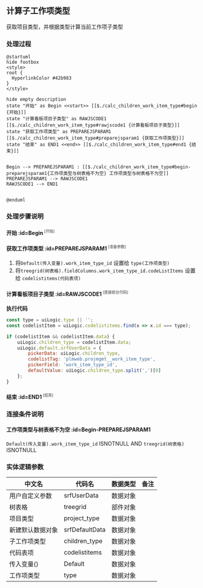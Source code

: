 ## 计算子工作项类型 <!-- {docsify-ignore-all} -->

   获取项目类型，并根据类型计算当前工作项子类型

### 处理过程

```plantuml
@startuml
hide footbox
<style>
root {
  HyperlinkColor #42b983
}
</style>

hide empty description
state "开始" as Begin <<start>> [[$./calc_children_work_item_type#begin {开始}]]
state "计算看板项目子类型" as RAWJSCODE1  [[$./calc_children_work_item_type#rawjscode1 {计算看板项目子类型}]]
state "获取工作项类型" as PREPAREJSPARAM1  [[$./calc_children_work_item_type#preparejsparam1 {获取工作项类型}]]
state "结束" as END1 <<end>> [[$./calc_children_work_item_type#end1 {结束}]]


Begin --> PREPAREJSPARAM1 : [[$./calc_children_work_item_type#begin-preparejsparam1{工作项类型与树表格不为空} 工作项类型与树表格不为空]]
PREPAREJSPARAM1 --> RAWJSCODE1
RAWJSCODE1 --> END1


@enduml
```


### 处理步骤说明

#### 开始 :id=Begin<sup class="footnote-symbol"> <font color=gray size=1>[开始]</font></sup>




#### 获取工作项类型 :id=PREPAREJSPARAM1<sup class="footnote-symbol"> <font color=gray size=1>[准备参数]</font></sup>



1. 将`Default(传入变量).work_item_type_id` 设置给  `type(工作项类型)`
2. 将`treegrid(树表格).fieldColumns.work_item_type_id.codeListItems` 设置给  `codelistitems(代码表项)`

#### 计算看板项目子类型 :id=RAWJSCODE1<sup class="footnote-symbol"> <font color=gray size=1>[直接前台代码]</font></sup>



<p class="panel-title"><b>执行代码</b></p>

```javascript
const type = uiLogic.type || '';
const codelistItem = uiLogic.codelistitems.find(x => x.id === type);

if (codelistItem && codelistItem.data) {
    uiLogic.children_type = codelistItem.data;
    uiLogic.default.srfUserData = {
        pickerData: uiLogic.children_type,
        codelistTag: 'plmweb.projmgmt__work_item_type',
        pickerField: 'work_item_type_id',
        defaultValue: uiLogic.children_type.split(',')[0]
    };
}

```

#### 结束 :id=END1<sup class="footnote-symbol"> <font color=gray size=1>[结束]</font></sup>




### 连接条件说明
#### 工作项类型与树表格不为空 :id=Begin-PREPAREJSPARAM1

```Default(传入变量).work_item_type_id``` ISNOTNULL AND ```treegrid(树表格)``` ISNOTNULL


### 实体逻辑参数

|    中文名   |    代码名    |  数据类型      |备注 |
| --------| --------| --------  | --------   |
|用户自定义参数|srfUserData|数据对象||
|树表格|treegrid|部件对象||
|项目类型|project_type|数据对象||
|新建默认数据对象|srfDefaultData|数据对象||
|子工作项类型|children_type|数据对象||
|代码表项|codelistitems|数据对象||
|传入变量(<i class="fa fa-check"/></i>)|Default|数据对象||
|工作项类型|type|数据对象||
